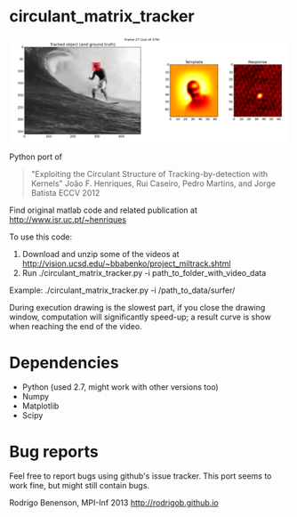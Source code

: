 circulant_matrix_tracker
========================

![Tracking example](tracking_example.png "Tracking example")

Python port of 
> "Exploiting the Circulant Structure of Tracking-by-detection with Kernels"
> João F. Henriques, Rui Caseiro, Pedro Martins, and Jorge Batista
> ECCV 2012

Find original matlab code and related publication at
http://www.isr.uc.pt/~henriques

To use this code:

1) Download and unzip some of the videos at http://vision.ucsd.edu/~bbabenko/project_miltrack.shtml
2) Run ./circulant_matrix_tracker.py -i path_to_folder_with_video_data

Example: ./circulant_matrix_tracker.py -i /path_to_data/surfer/

During execution drawing is the slowest part, if you close the drawing window, computation will significantly speed-up;
a result curve is show when reaching the end of the video.


Dependencies
============

* Python (used 2.7, might work with other versions too)
* Numpy
* Matplotlib
* Scipy


Bug reports
===========

Feel free to report bugs using github's issue tracker.
This port seems to work fine, but might still contain bugs.

Rodrigo Benenson, MPI-Inf 2013
http://rodrigob.github.io

